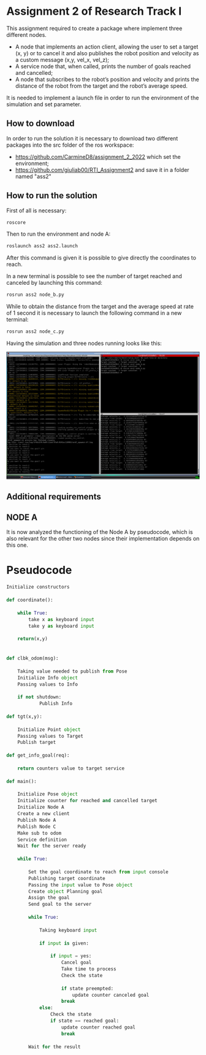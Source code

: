 Assignment 2 of Research Track I
================================

This assignment required to create a package where implement three different nodes. 
- A node that implements an action client, allowing the user to set a target (x, y) or to cancel it and also publishes the robot position and velocity as a custom message (x,y, vel_x, vel_z);
-  A service node that, when called, prints the number of goals reached and cancelled;
-  A node that subscribes to the robot’s position and velocity and prints the distance of the robot from the target and the robot’s average speed.

It is needed to implement a launch file in order to run the environment of the simulation and set parameter.

How to download
----------------------

In order to run the solution it is necessary to download two different packages into the src folder of the ros workspace:
- https://github.com/CarmineD8/assignment_2_2022 which set the environment;
- https://github.com/giuliab00/RTI_Assignment2 and save it in a folder named "ass2"

How to run the solution
----------------------

First of all is necessary:

```bash
roscore
```

Then to run the environment and node A:

```bash
roslaunch ass2 ass2.launch
```

After this command is given it is possible to give directly the coordinates to reach.

In a new terminal is possible to see the number of target reached and canceled by launching this command:

```bash
rosrun ass2 node_b.py 
```

While to obtain the distance from the target and the average speed at rate of 1 second it is necessary to launch the following command in a new terminal:

```bash
rosrun ass2 node_c.py 
```

Having the simulation and three nodes running looks like this:

![My Image](my-image.jpg)

Additional requirements
----------------------
## NODE A
It is now analyzed the functioning of the Node A by pseudocode, which is also relevant for the other two nodes since their implementation depends on this one.

# Pseudocode
```python
Initialize constructors

def coordinate():

	while True:
		take x as keyboard input 
		take y as keyboard input

	return(x,y)


def clbk_odom(msg):
	
	Taking value needed to publish from Pose 
	Initialize Info object
	Passing values to Info	

	if not shutdown:
	        Publish Info
  
def tgt(x,y):
			  	
	Initialize Point object
	Passing values to Target	
	Publish target

def get_info_goal(req):

	return counters value to target service
  
def main():
	
	Initialize Pose object
	Initialize counter for reached and cancelled target
	Initialize Node A
	Create a new client
	Publish Node A
	Publish Node C
	Make sub to odom
	Service definition
	Wait for the server ready
	
	while True:
		
		Set the goal coordinate to reach from input console	
		Publishing target coordinate	
		Passing the input value to Pose object
		Create object Planning goal 
		Assign the goal		
		Send goal to the server
			
		while True:
			
			Taking keyboard input 

			if input is given:
				    
				if input = yes:
					Cancel goal
					Take time to process
					Check the state

					if state preempted:
						update counter canceled goal
					break
			else:
				Check the state
				if state == reached goal:
					update counter reached goal
					break

		Wait for the result
```
